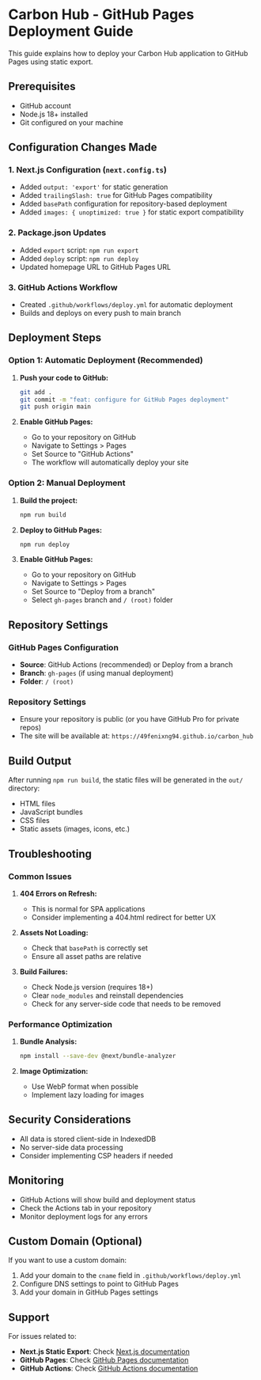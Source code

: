 # Carbon Hub - GitHub Pages Deployment Guide

This guide explains how to deploy your Carbon Hub application to GitHub Pages using static export.

## Prerequisites

- GitHub account
- Node.js 18+ installed
- Git configured on your machine

## Configuration Changes Made

### 1. Next.js Configuration (`next.config.ts`)

- Added `output: 'export'` for static generation
- Added `trailingSlash: true` for GitHub Pages compatibility
- Added `basePath` configuration for repository-based deployment
- Added `images: { unoptimized: true }` for static export compatibility

### 2. Package.json Updates

- Added `export` script: `npm run export`
- Added `deploy` script: `npm run deploy`
- Updated homepage URL to GitHub Pages URL

### 3. GitHub Actions Workflow

- Created `.github/workflows/deploy.yml` for automatic deployment
- Builds and deploys on every push to main branch

## Deployment Steps

### Option 1: Automatic Deployment (Recommended)

1. **Push your code to GitHub:**

   ```bash
   git add .
   git commit -m "feat: configure for GitHub Pages deployment"
   git push origin main
   ```

2. **Enable GitHub Pages:**
   - Go to your repository on GitHub
   - Navigate to Settings > Pages
   - Set Source to "GitHub Actions"
   - The workflow will automatically deploy your site

### Option 2: Manual Deployment

1. **Build the project:**

   ```bash
   npm run build
   ```

2. **Deploy to GitHub Pages:**

   ```bash
   npm run deploy
   ```

3. **Enable GitHub Pages:**
   - Go to your repository on GitHub
   - Navigate to Settings > Pages
   - Set Source to "Deploy from a branch"
   - Select `gh-pages` branch and `/ (root)` folder

## Repository Settings

### GitHub Pages Configuration

- **Source**: GitHub Actions (recommended) or Deploy from a branch
- **Branch**: `gh-pages` (if using manual deployment)
- **Folder**: `/ (root)`

### Repository Settings

- Ensure your repository is public (or you have GitHub Pro for private repos)
- The site will be available at: `https://49fenixng94.github.io/carbon_hub`

## Build Output

After running `npm run build`, the static files will be generated in the `out/` directory:

- HTML files
- JavaScript bundles
- CSS files
- Static assets (images, icons, etc.)

## Troubleshooting

### Common Issues

1. **404 Errors on Refresh:**

   - This is normal for SPA applications
   - Consider implementing a 404.html redirect for better UX

2. **Assets Not Loading:**

   - Check that `basePath` is correctly set
   - Ensure all asset paths are relative

3. **Build Failures:**
   - Check Node.js version (requires 18+)
   - Clear `node_modules` and reinstall dependencies
   - Check for any server-side code that needs to be removed

### Performance Optimization

1. **Bundle Analysis:**

   ```bash
   npm install --save-dev @next/bundle-analyzer
   ```

2. **Image Optimization:**
   - Use WebP format when possible
   - Implement lazy loading for images

## Security Considerations

- All data is stored client-side in IndexedDB
- No server-side data processing
- Consider implementing CSP headers if needed

## Monitoring

- GitHub Actions will show build and deployment status
- Check the Actions tab in your repository
- Monitor deployment logs for any errors

## Custom Domain (Optional)

If you want to use a custom domain:

1. Add your domain to the `cname` field in `.github/workflows/deploy.yml`
2. Configure DNS settings to point to GitHub Pages
3. Add your domain in GitHub Pages settings

## Support

For issues related to:

- **Next.js Static Export**: Check [Next.js documentation](https://nextjs.org/docs/app/building-your-application/deploying/static-exports)
- **GitHub Pages**: Check [GitHub Pages documentation](https://docs.github.com/en/pages)
- **GitHub Actions**: Check [GitHub Actions documentation](https://docs.github.com/en/actions)
